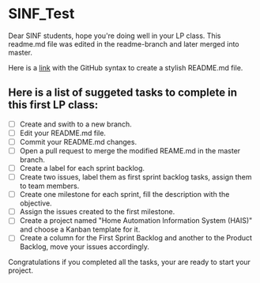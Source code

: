 # SINF_Test

Dear SINF students, hope you're doing well in your LP class.
This readme.md file was edited in the readme-branch and later merged into master.

Here is a [link](https://help.github.com/pt/github/writing-on-github/basic-writing-and-formatting-syntax) with the GitHub syntax to create a stylish README.md file.

## Here is a list of suggeted tasks to complete in this first LP class:
- [ ] Create and swith to a new branch.
- [ ] Edit your README.md file.
- [ ] Commit your README.md changes.
- [ ] Open a pull request to merge the modified REAME.md in the master branch.
- [ ] Create a label for each sprint backlog.
- [ ] Create two issues, label them as first sprint backlog tasks, assign them to team members.
- [ ] Create one milestone for each sprint, fill the description with the objective.
- [ ] Assign the issues created to the first milestone.
- [ ] Create a project named "Home Automation Information System (HAIS)" and choose a Kanban template for it.
- [ ] Create a column for the First Sprint Backlog and another to the Product Backlog, move your issues accordingly.

Congratulations if you completed all the tasks, your are ready to start your project.
